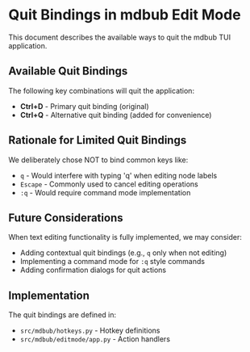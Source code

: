 # Quit Bindings in mdbub Edit Mode

This document describes the available ways to quit the mdbub TUI application.

## Available Quit Bindings

The following key combinations will quit the application:

- **Ctrl+D** - Primary quit binding (original)
- **Ctrl+Q** - Alternative quit binding (added for convenience)

## Rationale for Limited Quit Bindings

We deliberately chose NOT to bind common keys like:
- `q` - Would interfere with typing 'q' when editing node labels
- `Escape` - Commonly used to cancel editing operations
- `:q` - Would require command mode implementation

## Future Considerations

When text editing functionality is fully implemented, we may consider:
- Adding contextual quit bindings (e.g., `q` only when not editing)
- Implementing a command mode for `:q` style commands
- Adding confirmation dialogs for quit actions

## Implementation

The quit bindings are defined in:
- `src/mdbub/hotkeys.py` - Hotkey definitions
- `src/mdbub/editmode/app.py` - Action handlers
